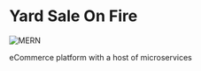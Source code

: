 # Yard Sale On Fire

![MERN](https://external-content.duckduckgo.com/iu/?u=https%3A%2F%2Fgeeksperhour.com%2Fwp-content%2Fuploads%2F2019%2F02%2Fmern-img.png&f=1&nofb=1)

<p>eCommerce platform with a host of microservices</p>
